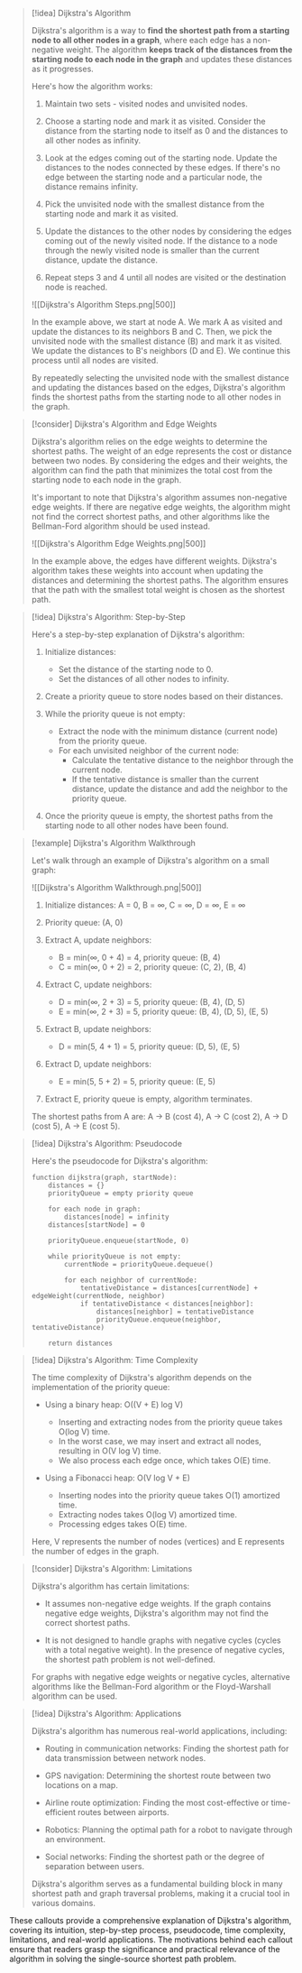 

> [!idea] Dijkstra's Algorithm
>
> Dijkstra's algorithm is a way to **find the shortest path from a starting node to all other nodes in a graph**, where each edge has a non-negative weight. The algorithm **keeps track of the distances from the starting node to each node in the graph** and updates these distances as it progresses.
>
> Here's how the algorithm works:
> 1. Maintain two sets - visited nodes and unvisited nodes. 
>
> 2. Choose a starting node and mark it as visited. Consider the distance from the starting node to itself as 0 and the distances to all other nodes as infinity.
>
> 3. Look at the edges coming out of the starting node. Update the distances to the nodes connected by these edges. If there's no edge between the starting node and a particular node, the distance remains infinity.
>
> 4. Pick the unvisited node with the smallest distance from the starting node and mark it as visited.
>
> 5. Update the distances to the other nodes by considering the edges coming out of the newly visited node. If the distance to a node through the newly visited node is smaller than the current distance, update the distance.
>
> 6. Repeat steps 3 and 4 until all nodes are visited or the destination node is reached.
>
> ![[Dijkstra's Algorithm Steps.png|500]]
>
> In the example above, we start at node A. We mark A as visited and update the distances to its neighbors B and C. Then, we pick the unvisited node with the smallest distance (B) and mark it as visited. We update the distances to B's neighbors (D and E). We continue this process until all nodes are visited.
>
> By repeatedly selecting the unvisited node with the smallest distance and updating the distances based on the edges, Dijkstra's algorithm finds the shortest paths from the starting node to all other nodes in the graph.

> [!consider] Dijkstra's Algorithm and Edge Weights
>
> Dijkstra's algorithm relies on the edge weights to determine the shortest paths. The weight of an edge represents the cost or distance between two nodes. By considering the edges and their weights, the algorithm can find the path that minimizes the total cost from the starting node to each node in the graph.
>
> It's important to note that Dijkstra's algorithm assumes non-negative edge weights. If there are negative edge weights, the algorithm might not find the correct shortest paths, and other algorithms like the Bellman-Ford algorithm should be used instead.
>
> ![[Dijkstra's Algorithm Edge Weights.png|500]]
>
> In the example above, the edges have different weights. Dijkstra's algorithm takes these weights into account when updating the distances and determining the shortest paths. The algorithm ensures that the path with the smallest total weight is chosen as the shortest path.



> [!idea] Dijkstra's Algorithm: Step-by-Step
>
> Here's a step-by-step explanation of Dijkstra's algorithm:
>
> 1. Initialize distances:
>    - Set the distance of the starting node to 0.
>    - Set the distances of all other nodes to infinity.
>
> 2. Create a priority queue to store nodes based on their distances.
>
> 3. While the priority queue is not empty:
>    - Extract the node with the minimum distance (current node) from the priority queue.
>    - For each unvisited neighbor of the current node:
>      - Calculate the tentative distance to the neighbor through the current node.
>      - If the tentative distance is smaller than the current distance, update the distance and add the neighbor to the priority queue.
>
> 4. Once the priority queue is empty, the shortest paths from the starting node to all other nodes have been found.

> [!example] Dijkstra's Algorithm Walkthrough
>
> Let's walk through an example of Dijkstra's algorithm on a small graph:
>
> ![[Dijkstra's Algorithm Walkthrough.png|500]]
>
> 1. Initialize distances: A = 0, B = ∞, C = ∞, D = ∞, E = ∞
>
> 2. Priority queue: (A, 0)
>
> 3. Extract A, update neighbors:
>    - B = min(∞, 0 + 4) = 4, priority queue: (B, 4)
>    - C = min(∞, 0 + 2) = 2, priority queue: (C, 2), (B, 4)
>
> 4. Extract C, update neighbors:
>    - D = min(∞, 2 + 3) = 5, priority queue: (B, 4), (D, 5)
>    - E = min(∞, 2 + 3) = 5, priority queue: (B, 4), (D, 5), (E, 5)
>
> 5. Extract B, update neighbors:
>    - D = min(5, 4 + 1) = 5, priority queue: (D, 5), (E, 5)
>
> 6. Extract D, update neighbors:
>    - E = min(5, 5 + 2) = 5, priority queue: (E, 5)
>
> 7. Extract E, priority queue is empty, algorithm terminates.
>
> The shortest paths from A are: A → B (cost 4), A → C (cost 2), A → D (cost 5), A → E (cost 5).

> [!idea] Dijkstra's Algorithm: Pseudocode
>
> Here's the pseudocode for Dijkstra's algorithm:
>
> ```
> function dijkstra(graph, startNode):
>     distances = {}
>     priorityQueue = empty priority queue
>     
>     for each node in graph:
>         distances[node] = infinity
>     distances[startNode] = 0
>     
>     priorityQueue.enqueue(startNode, 0)
>     
>     while priorityQueue is not empty:
>         currentNode = priorityQueue.dequeue()
>         
>         for each neighbor of currentNode:
>             tentativeDistance = distances[currentNode] + edgeWeight(currentNode, neighbor)
>             if tentativeDistance < distances[neighbor]:
>                 distances[neighbor] = tentativeDistance
>                 priorityQueue.enqueue(neighbor, tentativeDistance)
>     
>     return distances
> ```

> [!idea] Dijkstra's Algorithm: Time Complexity
>
> The time complexity of Dijkstra's algorithm depends on the implementation of the priority queue:
>
> - Using a binary heap: O((V + E) log V)
>   - Inserting and extracting nodes from the priority queue takes O(log V) time.
>   - In the worst case, we may insert and extract all nodes, resulting in O(V log V) time.
>   - We also process each edge once, which takes O(E) time.
>
> - Using a Fibonacci heap: O(V log V + E)
>   - Inserting nodes into the priority queue takes O(1) amortized time.
>   - Extracting nodes takes O(log V) amortized time.
>   - Processing edges takes O(E) time.
>
> Here, V represents the number of nodes (vertices) and E represents the number of edges in the graph.

> [!consider] Dijkstra's Algorithm: Limitations
>
> Dijkstra's algorithm has certain limitations:
>
> - It assumes non-negative edge weights. If the graph contains negative edge weights, Dijkstra's algorithm may not find the correct shortest paths.
>
> - It is not designed to handle graphs with negative cycles (cycles with a total negative weight). In the presence of negative cycles, the shortest path problem is not well-defined.
>
> For graphs with negative edge weights or negative cycles, alternative algorithms like the Bellman-Ford algorithm or the Floyd-Warshall algorithm can be used.

> [!idea] Dijkstra's Algorithm: Applications
>
> Dijkstra's algorithm has numerous real-world applications, including:
>
> - Routing in communication networks: Finding the shortest path for data transmission between network nodes.
>
> - GPS navigation: Determining the shortest route between two locations on a map.
>
> - Airline route optimization: Finding the most cost-effective or time-efficient routes between airports.
>
> - Robotics: Planning the optimal path for a robot to navigate through an environment.
>
> - Social networks: Finding the shortest path or the degree of separation between users.
>
> Dijkstra's algorithm serves as a fundamental building block in many shortest path and graph traversal problems, making it a crucial tool in various domains.

These callouts provide a comprehensive explanation of Dijkstra's algorithm, covering its intuition, step-by-step process, pseudocode, time complexity, limitations, and real-world applications. The motivations behind each callout ensure that readers grasp the significance and practical relevance of the algorithm in solving the single-source shortest path problem.